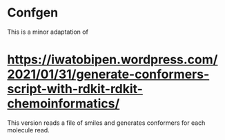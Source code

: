 # Confgen

This is a minor adaptation of
# https://iwatobipen.wordpress.com/2021/01/31/generate-conformers-script-with-rdkit-rdkit-chemoinformatics/

This version reads a file of smiles and generates conformers for each molecule read.
